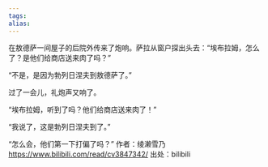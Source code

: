 ```yaml
---
tags: 
alias:
---
```


在敖德萨一间屋子的后院外传来了炮响。萨拉从窗户探出头去：“埃布拉姆，怎么了？是他们给商店送来肉了吗？”

“不是，是因为勃列日涅夫到敖德萨了。”

过了一会儿，礼炮声又响了。

“埃布拉姆，听到了吗？他们给商店送来肉了！”

“我说了，这是勃列日涅夫到了。”

“怎么会，他们第一下打偏了吗？” 作者：绫濑雪乃 https://www.bilibili.com/read/cv3847342/ 出处：bilibili
